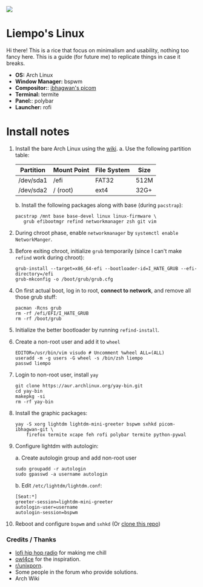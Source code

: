
![](.previews/wal.gif)
# Liempo's Linux
Hi there! This is a rice that focus on minimalism and usability, nothing too fancy here.
This is a guide (for future me) to replicate things in case it breaks.
- **OS:** Arch Linux
- **Window Manager:** bspwm
- **Compositor:**: [ibhagwan's picom](https://github.com/sdhand/picom)
- **Terminal:** termite
- **Panel:**: polybar
- **Launcher:** rofi

# Install notes
1. Install the bare Arch Linux using the [wiki](https://wiki.archlinux.org/index.php/installation_guide).
     a. Use the following partition table:

     | Partition  | Mount Point | File System | Size  |
     | ---------- | ----------- | ----------- | ----- |
     | /dev/sda1  | /efi        | FAT32       | 512M  |
     | /dev/sda2  | / (root)    | ext4        | 32G+  | 
     
     b. Install the following packages along with base (during `pacstrap`):
     ```
     pacstrap /mnt base base-devel linux linux-firmware \
        grub efibootmgr refind networkmanager zsh git vim
     ```

2. During chroot phase, enable `networkmanager` by `systemctl enable NetworkManger`.
3. Before exiting chroot, initialize `grub` temporarily (since I can't make `refind` work during chroot):
    ```
    grub-install --target=x86_64-efi --bootloader-id=I_HATE_GRUB --efi-directory=/efi
    grub-mkconfig -o /boot/grub/grub.cfg
    ```
4. On first actual boot, log in to root, **connect to network**, and remove all those grub stuff:
    ```
    pacman -Rcns grub
    rm -rf /efi/EFI/I_HATE_GRUB
    rm -rf /boot/grub
    ```
5. Initialize the better bootloader by running `refind-install`.
6. Create a non-root user and add it to `wheel`
    ```
    EDITOR=/usr/bin/vim visudo # Uncomment %wheel ALL=(ALL)
    useradd -m -g users -G wheel -s /bin/zsh liempo
    passwd liempo
    ```
7. Login to non-root user, install `yay`
    ```
    git clone https://aur.archlinux.org/yay-bin.git
    cd yay-bin
    makepkg -si
    rm -rf yay-bin
    ```
7. Install the graphic packages:
    ```
    yay -S xorg lightdm lightdm-mini-greeter bspwm sxhkd picom-ibhagwan-git \
        firefox termite xcape feh rofi polybar termite python-pywal
    ```

8. Configure lightdm with autologin:

    a. Create autologin group and add non-root user
    ```
    sudo groupadd -r autologin
    sudo gpasswd -a username autologin
    ```
    b. Edit `/etc/lightdm/lightdm.conf`:

    ```
    [Seat:*]
    greeter-session=lightdm-mini-greeter
    autologin-user=username
    autologin-session=bspwm
    ```
9. Reboot and configure `bspwm` and `sxhkd` (Or [clone this repo](https://www.atlassian.com/git/tutorials/dotfiles))


### Credits / Thanks
- [lofi hip hop radio](https://www.youtube.com/watch?v=5qap5aO4i9A) for making me chill
- [owl4ce](https://github.com/owl4ce) for the inspiration.
- [r/unixporn](https://www.reddit.com/r/unixporn/).
- Some people in the forum who provide solutions.
- Arch Wiki
